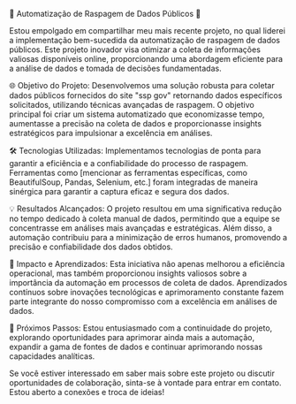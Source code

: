 

🚀 Automatização de Raspagem de Dados Públicos 🚀

Estou empolgado em compartilhar meu mais recente projeto, no qual liderei a implementação bem-sucedida da automatização de raspagem de dados públicos. Este projeto inovador visa otimizar a coleta de informações valiosas disponíveis online, proporcionando uma abordagem eficiente para a análise de dados e tomada de decisões fundamentadas.

🌐 Objetivo do Projeto:
Desenvolvemos uma solução robusta para coletar dados públicos fornecidos do site "ssp gov"  retornando dados específicos solicitados, utilizando técnicas avançadas de raspagem. O objetivo principal foi criar um sistema automatizado que economizasse tempo, aumentasse a precisão na coleta de dados e proporcionasse insights estratégicos para impulsionar a excelência em análises.

🛠️ Tecnologias Utilizadas:
Implementamos tecnologias de ponta para garantir a eficiência e a confiabilidade do processo de raspagem. Ferramentas como [mencionar as ferramentas específicas, como BeautifulSoup, Pandas, Selenium, etc.] foram integradas de maneira sinérgica para garantir a captura eficaz e segura dos dados.

💡 Resultados Alcançados:
O projeto resultou em uma significativa redução no tempo dedicado à coleta manual de dados, permitindo que a equipe se concentrasse em análises mais avançadas e estratégicas. Além disso, a automação contribuiu para a minimização de erros humanos, promovendo a precisão e confiabilidade dos dados obtidos.

🌱 Impacto e Aprendizados:
Esta iniciativa não apenas melhorou a eficiência operacional, mas também proporcionou insights valiosos sobre a importância da automação em processos de coleta de dados. Aprendizados contínuos sobre inovações tecnológicas e aprimoramento constante fazem parte integrante do nosso compromisso com a excelência em análises de dados.

🤝 Próximos Passos:
Estou entusiasmado com a continuidade do projeto, explorando oportunidades para aprimorar ainda mais a automação, expandir a gama de fontes de dados e continuar aprimorando nossas capacidades analíticas.

Se você estiver interessado em saber mais sobre este projeto ou discutir oportunidades de colaboração, sinta-se à vontade para entrar em contato. Estou aberto a conexões e troca de ideias!

